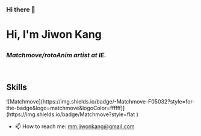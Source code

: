 ### Hi there 👋

<h1> Hi, I'm Jiwon Kang


<p>
  <em>
    <h3>
      Matchmove/rotoAnim artist at IE.
      <a href=https://www.linkedin.com/in/matchmoverjiwonkang/>
      </a>
    </h3>     
      </em>
</p>

<br />
<h2> Skills </h2>
![Matchmove](https://img.shields.io/badge/-Matchmove-F05032?style=for-the-badge&logo=matchmove&logoColor=ffffff)](https://img.shields.io/badge/Matchmove?style=flat
)



- 📫 How to reach me: mm.jiwonkang@gmail.com
